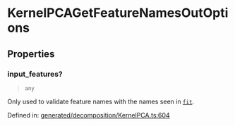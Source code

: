 # KernelPCAGetFeatureNamesOutOptions

## Properties

### input\_features?

> `any`

Only used to validate feature names with the names seen in [`fit`](#sklearn.decomposition.KernelPCA.fit "sklearn.decomposition.KernelPCA.fit").

Defined in:  [generated/decomposition/KernelPCA.ts:604](https://github.com/transitive-bullshit/scikit-learn-ts/blob/122b3c0/packages/sklearn/src/generated/decomposition/KernelPCA.ts#L604)
